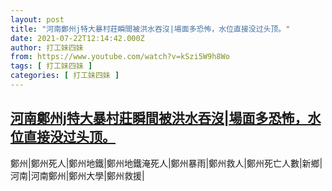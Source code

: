 ```yaml
---
layout: post
title: "河南鄭州j特大暴村莊瞬間被洪水吞沒|場面多恐怖，水位直接没过头顶。"
date: 2021-07-22T12:14:42.000Z
author: 打工妹四妹
from: https://www.youtube.com/watch?v=kSzi5W9h8Wo
tags: [ 打工妹四妹 ]
categories: [ 打工妹四妹 ]
---
```

<!--1626956082000-->
[河南鄭州j特大暴村莊瞬間被洪水吞沒|場面多恐怖，水位直接没过头顶。](https://www.youtube.com/watch?v=kSzi5W9h8Wo)
------

<div>
鄭州|鄭州死人|鄭州地鐵|鄭州地鐵淹死人|鄭州暴雨|鄭州救人|鄭州死亡人數|新鄉|河南|河南鄭州|鄭州大學|鄭州救援|
</div>
